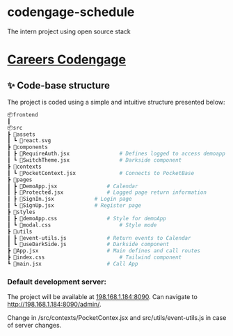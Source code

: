 # codengage-schedule
The intern project using open source stack

# [Careers Codengage](https://carrers.codengage.com/)

## ✨ Code-base structure

The project is coded using a simple and intuitive structure presented below:

```bash
📦frontend
┃
📦src	
┣ 📂assets
┃ ┗ 📜react.svg		
┣ 📂components
┃ ┣ 📜RequireAuth.jsx 	  	        # Defines logged to access demoapp	
┃ ┗ 📜SwitchTheme.jsx		        # Darkside component
┣ 📂contexts
┃ ┗ 📜PocketContext.jsx		        # Connects to PocketBase
┣ 📂pages
┃ ┣ 📜DemoApp.jsx		        # Calendar
┃ ┣ 📜Protected.jsx		        # Logged page return information
┃ ┣ 📜SignIn.jsx		        # Login page	
┃ ┗ 📜SignUp.jsx		        # Register page
┣ 📂styles
┃ ┣ 📜demoApp.css		        # Style for demoApp
┃ ┗ 📜modal.css		                # Style mode
┣ 📂utils
┃ ┣ 📜event-utils.js		        # Return events to Calendar
┃ ┗ 📜useDarkSide.js		        # Darkside component  
┣ 📜App.jsx		                # Main defines and call routes 
┣ 📜index.css		                # Tailwind component
┗ 📜main.jsx		                # Call App
```

### Default development server:

The project will be available at [198.168.1.184:8090](http://198.168.1.184:8090). Can navigate to http://198.168.1.184:8090/admin/.

Change in /src/contexts/PocketContex.jsx and src/utils/event-utils.js in case of server changes.
